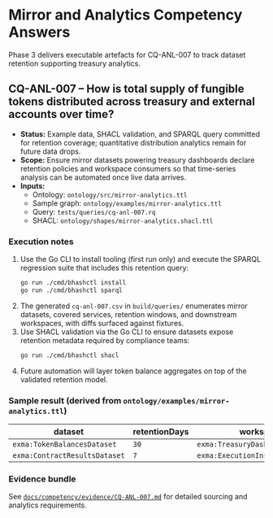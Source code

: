 # Mirror and Analytics Competency Answers

Phase 3 delivers executable artefacts for CQ-ANL-007 to track dataset retention supporting treasury analytics.

## CQ-ANL-007 – How is total supply of fungible tokens distributed across treasury and external accounts over time?

* **Status:** Example data, SHACL validation, and SPARQL query committed for retention coverage; quantitative distribution analytics remain for future data drops.
* **Scope:** Ensure mirror datasets powering treasury dashboards declare retention policies and workspace consumers so that time-series analysis can be automated once live data arrives.
* **Inputs:**
  * Ontology: `ontology/src/mirror-analytics.ttl`
  * Sample graph: `ontology/examples/mirror-analytics.ttl`
  * Query: `tests/queries/cq-anl-007.rq`
  * SHACL: `ontology/shapes/mirror-analytics.shacl.ttl`

### Execution notes

1. Use the Go CLI to install tooling (first run only) and execute the SPARQL regression suite that includes this retention query:
   ```bash
   go run ./cmd/bhashctl install
   go run ./cmd/bhashctl sparql
   ```
2. The generated `cq-anl-007.csv` in `build/queries/` enumerates mirror datasets, covered services, retention windows, and downstream workspaces, with diffs surfaced against fixtures.
3. Use SHACL validation via the Go CLI to ensure datasets expose retention metadata required by compliance teams:
   ```bash
   go run ./cmd/bhashctl shacl
   ```
4. Future automation will layer token balance aggregates on top of the validated retention model.

### Sample result (derived from `ontology/examples/mirror-analytics.ttl`)

| dataset | retentionDays | workspace |
| ------- | -------------- | --------- |
| `exma:TokenBalancesDataset` | `30` | `exma:TreasuryDashboard` |
| `exma:ContractResultsDataset` | `7` | `exma:ExecutionInsightsWorkspace` |

### Evidence bundle

See [`docs/competency/evidence/CQ-ANL-007.md`](evidence/CQ-ANL-007.md) for detailed sourcing and analytics requirements.
